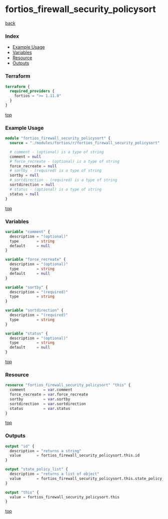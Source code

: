 # fortios_firewall_security_policysort

[back](../fortios.md)

### Index

- [Example Usage](#example-usage)
- [Variables](#variables)
- [Resource](#resource)
- [Outputs](#outputs)

### Terraform

```terraform
terraform {
  required_providers {
    fortios = ">= 1.11.0"
  }
}
```

[top](#index)

### Example Usage

```terraform
module "fortios_firewall_security_policysort" {
  source = "./modules/fortios/r/fortios_firewall_security_policysort"

  # comment - (optional) is a type of string
  comment = null
  # force_recreate - (optional) is a type of string
  force_recreate = null
  # sortby - (required) is a type of string
  sortby = null
  # sortdirection - (required) is a type of string
  sortdirection = null
  # status - (optional) is a type of string
  status = null
}
```

[top](#index)

### Variables

```terraform
variable "comment" {
  description = "(optional)"
  type        = string
  default     = null
}

variable "force_recreate" {
  description = "(optional)"
  type        = string
  default     = null
}

variable "sortby" {
  description = "(required)"
  type        = string
}

variable "sortdirection" {
  description = "(required)"
  type        = string
}

variable "status" {
  description = "(optional)"
  type        = string
  default     = null
}
```

[top](#index)

### Resource

```terraform
resource "fortios_firewall_security_policysort" "this" {
  comment        = var.comment
  force_recreate = var.force_recreate
  sortby         = var.sortby
  sortdirection  = var.sortdirection
  status         = var.status
}
```

[top](#index)

### Outputs

```terraform
output "id" {
  description = "returns a string"
  value       = fortios_firewall_security_policysort.this.id
}

output "state_policy_list" {
  description = "returns a list of object"
  value       = fortios_firewall_security_policysort.this.state_policy_list
}

output "this" {
  value = fortios_firewall_security_policysort.this
}
```

[top](#index)